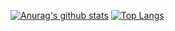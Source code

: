 [![Anurag's github stats](https://github-readme-stats.vercel.app/api?username=zao-lover)](https://github.com/anuraghazra/github-readme-stats)
[![Top Langs](https://github-readme-stats.vercel.app/api/top-langs/?username=zao-lover&layout=compact)](https://github.com/anuraghazra/github-readme-stats)

<!--
**ZaO-Lover/ZaO-Lover** is a ✨ _special_ ✨ repository because its `README.md` (this file) appears on your GitHub profile.

Here are some ideas to get you started:

- 🔭 I’m currently working on ...
- 🌱 I’m currently learning ...
- 👯 I’m looking to collaborate on ...
- 🤔 I’m looking for help with ...
- 💬 Ask me about ...
- 📫 How to reach me: ...
- 😄 Pronouns: ...
- ⚡ Fun fact: ...
-->
